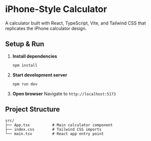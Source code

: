 # iPhone-Style Calculator

A calculator built with React, TypeScript, Vite, and Tailwind CSS that replicates the iPhone calculator design.

## Setup & Run

1. **Install dependencies**
   ```bash
   npm install
   ```

2. **Start development server**
   ```bash
   npm run dev
   ```

3. **Open browser**
   Navigate to `http://localhost:5173`

## Project Structure

```
src/
├── App.tsx          # Main calculator component
├── index.css        # Tailwind CSS imports
└── main.tsx         # React app entry point
```
